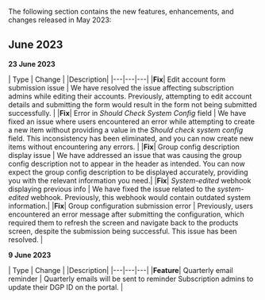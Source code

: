 The following section contains the new features, enhancements, and changes released in May 2023:

## June 2023

**23 June 2023**

| Type | Change | |Description|
|---|---|---|
|**Fix**| Edit account form submission issue |  We have resolved the issue affecting subscription admins while editing their accounts. Previously, attempting to edit account details and submitting the form would result in the form not being submitted successfully. |
|**Fix**| Error in *Should Check System Config* field | We have fixed an issue where users encountered an error while attempting to create a new item without providing a value in the *Should check system config* field. This inconsistency has been eliminated, and you can now create new items without encountering any errors. |
|**Fix**| Group config description display issue | We have addressed an issue that was causing the group config description not to appear in the header as intended. You can now expect the group config description to be displayed accurately, providing you with the relevant information you need.|
|**Fix**| *System-edited* webhook displaying previous info | We have fixed the issue related to the *system-edited* webhook. Previously, this webhook would contain outdated system information.|
|**Fix**| Group configuration submission error | Previously, users encountered an error message after submitting the configuration, which required them to refresh the screen and navigate back to the products screen, despite the submission being successful. This issue has been resolved. |

**9 June 2023**

| Type | Change | |Description|
|---|---|---|
|**Feature**| Quarterly email reminder | Quarterly emails will be sent to reminder Subscription admins to update their DGP ID on the portal. |

